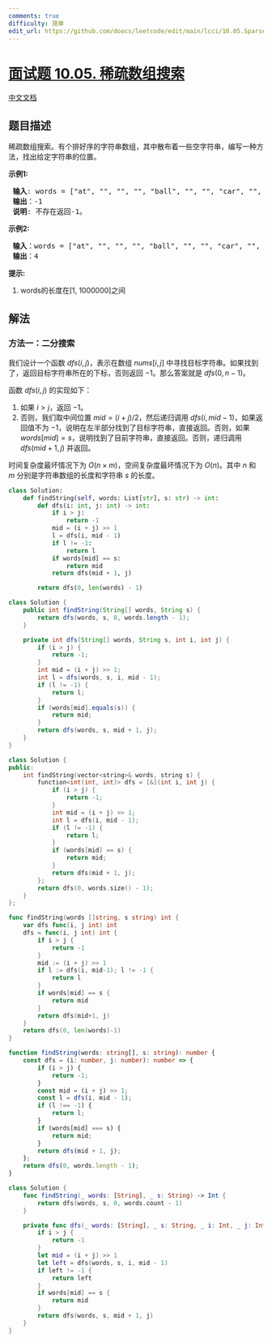 ```yaml
---
comments: true
difficulty: 简单
edit_url: https://github.com/doocs/leetcode/edit/main/lcci/10.05.Sparse%20Array%20Search/README.md
---
```


# [面试题 10.05. 稀疏数组搜索](https://leetcode.cn/problems/sparse-array-search-lcci)

[中文文档](/lcci/10.05.Sparse%20Array%20Search/README.md)

## 题目描述

<!-- 这里写题目描述 -->
<p>稀疏数组搜索。有个排好序的字符串数组，其中散布着一些空字符串，编写一种方法，找出给定字符串的位置。</p>

<p><strong>示例1:</strong></p>

<pre><strong> 输入</strong>: words = [&quot;at&quot;, &quot;&quot;, &quot;&quot;, &quot;&quot;, &quot;ball&quot;, &quot;&quot;, &quot;&quot;, &quot;car&quot;, &quot;&quot;, &quot;&quot;,&quot;dad&quot;, &quot;&quot;, &quot;&quot;], s = &quot;ta&quot;
<strong> 输出</strong>：-1
<strong> 说明</strong>: 不存在返回-1。
</pre>

<p><strong>示例2:</strong></p>

<pre><strong> 输入</strong>：words = [&quot;at&quot;, &quot;&quot;, &quot;&quot;, &quot;&quot;, &quot;ball&quot;, &quot;&quot;, &quot;&quot;, &quot;car&quot;, &quot;&quot;, &quot;&quot;,&quot;dad&quot;, &quot;&quot;, &quot;&quot;], s = &quot;ball&quot;
<strong> 输出</strong>：4
</pre>

<p><strong>提示:</strong></p>

<ol>
	<li>words的长度在[1, 1000000]之间</li>
</ol>

## 解法

### 方法一：二分搜索

我们设计一个函数 $dfs(i, j)$，表示在数组 $nums[i, j]$ 中寻找目标字符串。如果找到了，返回目标字符串所在的下标，否则返回 $-1$。那么答案就是 $dfs(0, n-1)$。

函数 $dfs(i, j)$ 的实现如下：

1. 如果 $i > j$，返回 $-1$。
2. 否则，我们取中间位置 $mid = (i + j) / 2$，然后递归调用 $dfs(i, mid-1)$，如果返回值不为 $-1$，说明在左半部分找到了目标字符串，直接返回。否则，如果 $words[mid] = s$，说明找到了目前字符串，直接返回。否则，递归调用 $dfs(mid+1, j)$ 并返回。

时间复杂度最坏情况下为 $O(n \times m)$，空间复杂度最坏情况下为 $O(n)$。其中 $n$ 和 $m$ 分别是字符串数组的长度和字符串 $s$ 的长度。

<!-- tabs:start -->

```python
class Solution:
    def findString(self, words: List[str], s: str) -> int:
        def dfs(i: int, j: int) -> int:
            if i > j:
                return -1
            mid = (i + j) >> 1
            l = dfs(i, mid - 1)
            if l != -1:
                return l
            if words[mid] == s:
                return mid
            return dfs(mid + 1, j)

        return dfs(0, len(words) - 1)
```

```java
class Solution {
    public int findString(String[] words, String s) {
        return dfs(words, s, 0, words.length - 1);
    }

    private int dfs(String[] words, String s, int i, int j) {
        if (i > j) {
            return -1;
        }
        int mid = (i + j) >> 1;
        int l = dfs(words, s, i, mid - 1);
        if (l != -1) {
            return l;
        }
        if (words[mid].equals(s)) {
            return mid;
        }
        return dfs(words, s, mid + 1, j);
    }
}
```

```cpp
class Solution {
public:
    int findString(vector<string>& words, string s) {
        function<int(int, int)> dfs = [&](int i, int j) {
            if (i > j) {
                return -1;
            }
            int mid = (i + j) >> 1;
            int l = dfs(i, mid - 1);
            if (l != -1) {
                return l;
            }
            if (words[mid] == s) {
                return mid;
            }
            return dfs(mid + 1, j);
        };
        return dfs(0, words.size() - 1);
    }
};
```

```go
func findString(words []string, s string) int {
	var dfs func(i, j int) int
	dfs = func(i, j int) int {
		if i > j {
			return -1
		}
		mid := (i + j) >> 1
		if l := dfs(i, mid-1); l != -1 {
			return l
		}
		if words[mid] == s {
			return mid
		}
		return dfs(mid+1, j)
	}
	return dfs(0, len(words)-1)
}
```

```ts
function findString(words: string[], s: string): number {
    const dfs = (i: number, j: number): number => {
        if (i > j) {
            return -1;
        }
        const mid = (i + j) >> 1;
        const l = dfs(i, mid - 1);
        if (l !== -1) {
            return l;
        }
        if (words[mid] === s) {
            return mid;
        }
        return dfs(mid + 1, j);
    };
    return dfs(0, words.length - 1);
}
```

```swift
class Solution {
    func findString(_ words: [String], _ s: String) -> Int {
        return dfs(words, s, 0, words.count - 1)
    }

    private func dfs(_ words: [String], _ s: String, _ i: Int, _ j: Int) -> Int {
        if i > j {
            return -1
        }
        let mid = (i + j) >> 1
        let left = dfs(words, s, i, mid - 1)
        if left != -1 {
            return left
        }
        if words[mid] == s {
            return mid
        }
        return dfs(words, s, mid + 1, j)
    }
}
```

<!-- tabs:end -->

<!-- end -->

